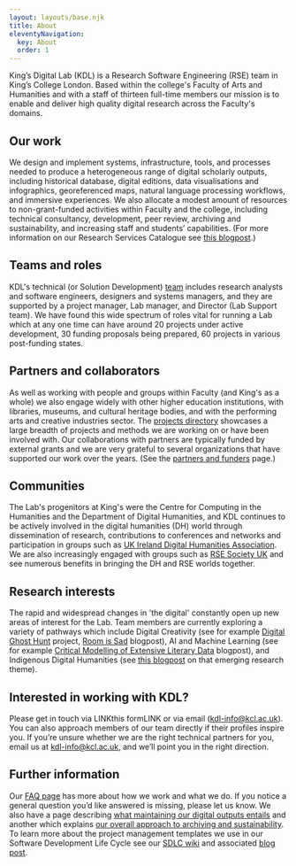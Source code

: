 ```yaml
---
layout: layouts/base.njk
title: About
eleventyNavigation:
  key: About
  order: 1
---
```


King’s Digital Lab (KDL) is a Research Software Engineering (RSE) team in King’s College London. Based within the college's Faculty of Arts and Humanities and with a staff of thirteen full-time members our mission is to enable and deliver high quality digital research across the Faculty's domains. 

## Our work
We design and implement systems, infrastructure, tools, and processes needed to produce a heterogeneous range of digital scholarly outputs, including historical database, digital editions, data visualisations and infographics, georeferenced maps, natural language processing workflows, and immersive experiences. We also allocate a modest amount of resources to non-grant-funded activities within Faculty and the college, including technical consultancy, development, peer review, archiving and sustainability, and increasing staff and students’ capabilities. (For more information on our Research Services Catalogue see [this blogpost](https://kingsdigitallab.github.io/kdl/blog/snapshot-mission/).)

## Teams and roles
KDL's technical (or Solution Development) [team](https://kingsdigitallab.github.io/kdl/about/team/) includes research analysts and software engineers, designers and systems managers, and they are supported by a project manager, Lab manager, and Director (Lab Support team). We have found this wide spectrum of roles vital for running a Lab which at any one time can have around 20 projects under active development, 30 funding proposals being prepared, 60 projects in various post-funding states.

## Partners and collaborators
As well as working with people and groups within Faculty (and King's as a whole) we also engage widely with other higher education institutions, with libraries, museums, and cultural heritage bodies, and with the performing arts and creative industries sector. The [projects directory](https://kingsdigitallab.github.io/kdl/projects/) showcases a large breadth of projects and methods we are working on or have been involved with. Our collaborations with partners are typically funded by external grants and we are very grateful to several organizations that have supported our work over the years. (See the [partners and funders](https://kingsdigitallab.github.io/kdl/about/partners-and-funders/) page.)

## Communities
The Lab's progenitors at King's were the Centre for Computing in the Humanities and the Department of Digital Humanities, and KDL continues to be actively involved in the digital humanities (DH) world through dissemination of research, contributions to conferences and networks and participation in groups such as [UK Ireland Digital Humanities Association](https://digitalhumanities-uk-ie.org/). We are also increasingly engaged with groups such as [RSE Society UK](https://society-rse.org/) and see numerous benefits in bringing the DH and RSE worlds together.

## Research interests
The rapid and widespread changes in 'the digital' constantly open up new areas of interest for the Lab. Team members are currently exploring a variety of pathways which include  Digital Creativity (see for example [Digital Ghost Hunt](https://digitalghosthunt.com/) project, [Room is Sad](https://kingsdigitallab.github.io/kdl/blog/room-sad/) blogpost), AI and Machine Learning (see for example [Critical Modelling of Extensive Literary Data](https://kingsdigitallab.github.io/kdl/blog/cmeld-ae/) blogpost), and Indigenous Digital Humanities (see [this blogpost](https://kingsdigitallab.github.io/kdl/blog/indigenous-digital-humanities-research-theme-under-development/) on that emerging research theme).

## Interested in working with KDL?
Please get in touch via LINKthis formLINK or via email (kdl-info@kcl.ac.uk). You can also approach members of our team directly if their profiles inspire you. If you’re unsure whether we are the right technical partners for you, email us at kdl-info@kcl.ac.uk, and we’ll point you in the right direction.

## Further information
Our [FAQ page](https://kingsdigitallab.github.io/kdl/faqs/) has more about how we work and what we do. If you notice a general question you’d like answered is missing, please let us know. We also have a page describing [what maintaining our digital outputs entails](https://kingsdigitallab.github.io/kdl/about/maintenance/) and another which explains [our overall approach to archiving and sustainability](https://kingsdigitallab.github.io/kdl/about/archiving-and-sustainability/). To learn more about the project management templates we use in our Software Development Life Cycle see our [SDLC wiki](https://github.com/kingsdigitallab/sdlc-for-rse/wiki) and associated [blog post](https://kingsdigitallab.github.io/kdl/blog/sdlc-for-rse/).
